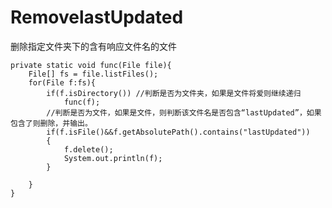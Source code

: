 # RemovelastUpdated
删除指定文件夹下的含有响应文件名的文件

	private static void func(File file){
		File[] fs = file.listFiles();
		for(File f:fs){
			if(f.isDirectory())	//判断是否为文件夹，如果是文件将爱则继续递归
				func(f);
            //判断是否为文件，如果是文件，则判断该文件名是否包含“lastUpdated”，如果包含了则删除，并输出。
			if(f.isFile()&&f.getAbsolutePath().contains("lastUpdated"))
			{	
				f.delete();
				System.out.println(f);
			}
			
		}
	}
